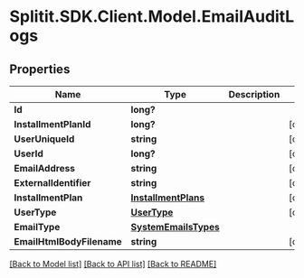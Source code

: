 # Splitit.SDK.Client.Model.EmailAuditLogs
## Properties

Name | Type | Description | Notes
------------ | ------------- | ------------- | -------------
**Id** | **long?** |  | 
**InstallmentPlanId** | **long?** |  | [optional] 
**UserUniqueId** | **string** |  | [optional] 
**UserId** | **long?** |  | [optional] 
**EmailAddress** | **string** |  | [optional] 
**ExternalIdentifier** | **string** |  | [optional] 
**InstallmentPlan** | [**InstallmentPlans**](InstallmentPlans.md) |  | [optional] 
**UserType** | [**UserType**](UserType.md) |  | [optional] 
**EmailType** | [**SystemEmailsTypes**](SystemEmailsTypes.md) |  | 
**EmailHtmlBodyFilename** | **string** |  | [optional] 

[[Back to Model list]](../README.md#documentation-for-models) [[Back to API list]](../README.md#documentation-for-api-endpoints) [[Back to README]](../README.md)

